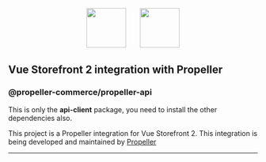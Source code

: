 <div align="center">
<img src="https://user-images.githubusercontent.com/1626923/137092657-fb398d20-b592-4661-a1f9-4135db0b61d5.png" height="80px"/>  <img src="https://propel.us/wp-content/themes/ecs-propeller/assets/build/images/theme/logo-blue.png" height="80px"/>
</div>

## Vue Storefront 2 integration with Propeller

### @propeller-commerce/propeller-api

This is only the **api-client** package, you need to install the other dependencies also.

This project is a Propeller integration for Vue Storefront 2.
This integration is being developed and maintained by [Propeller](https://propel.us)

<hr />
